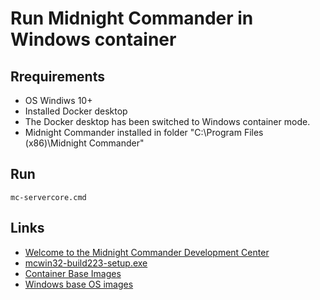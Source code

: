 # Run Midnight Commander in Windows container

## Rrequirements
* OS Windiws 10+
* Installed Docker desktop
* The Docker desktop has been switched to Windows container mode.
* Midnight Commander installed in folder "C:\Program Files (x86)\Midnight Commander"

## Run
```
mc-servercore.cmd
```


## Links
* [Welcome to the Midnight Commander Development Center](https://midnight-commander.org/)
* [mcwin32-build223-setup.exe](https://sourceforge.net/projects/mcwin32/files/mcwin32-build223-setup.exe/download)
* [Container Base Images](https://docs.microsoft.com/en-us/virtualization/windowscontainers/manage-containers/container-base-images)
* [Windows base OS images](https://hub.docker.com/_/microsoft-windows-base-os-images)